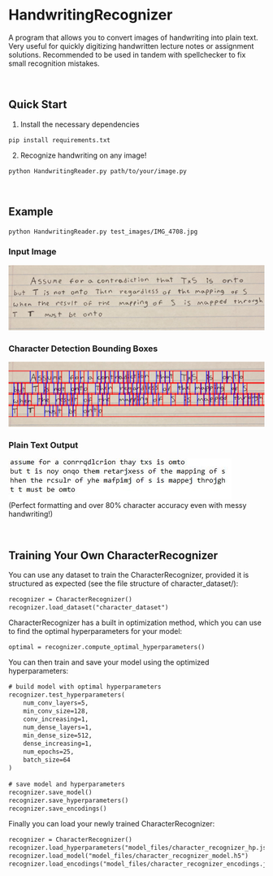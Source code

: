 # HandwritingRecognizer
A program that allows you to convert images of handwriting into plain text. Very useful for quickly digitizing handwritten lecture notes or assignment solutions. Recommended to be used in tandem with spellchecker to fix small recognition mistakes.

<br>

## Quick Start
1. Install the necessary dependencies
```
pip install requirements.txt
```

2. Recognize handwriting on any image!
```
python HandwritingReader.py path/to/your/image.py
```

<br>

## Example
```
python HandwritingReader.py test_images/IMG_4708.jpg
```
### Input Image
![Handwritten Assignment Answer](https://github.com/Evan-Warner03/HandwritingRecognizer/blob/c5437fcb063a170e8aa6b9d58171d80e7db87a70/test_images/IMG_4708.jpg?raw=true)

### Character Detection Bounding Boxes
![Detected Character Bounding Boxes](https://github.com/Evan-Warner03/HandwritingRecognizer/blob/c5437fcb063a170e8aa6b9d58171d80e7db87a70/source_images/segmented.jpg?raw=true)

### Plain Text Output
![Plain Text Output](https://github.com/Evan-Warner03/HandwritingRecognizer/blob/c5437fcb063a170e8aa6b9d58171d80e7db87a70/source_images/text.jpg?raw=true)  
(Perfect formatting and over 80% character accuracy even with messy handwriting!)

<br>

## Training Your Own CharacterRecognizer
You can use any dataset to train the CharacterRecognizer, provided it is structured as expected (see the file structure of character_dataset/):
```
recognizer = CharacterRecognizer()
recognizer.load_dataset("character_dataset")
```

CharacterRecognizer has a built in optimization method, which you can use to find the optimal hyperparameters for your model:
```
optimal = recognizer.compute_optimal_hyperparameters()
```

You can then train and save your model using the optimized hyperparameters:
```
# build model with optimal hyperparameters
recognizer.test_hyperparameters(
    num_conv_layers=5,
    min_conv_size=128,
    conv_increasing=1,
    num_dense_layers=1,
    min_dense_size=512,
    dense_increasing=1,
    num_epochs=25,
    batch_size=64
)

# save model and hyperparameters
recognizer.save_model()
recognizer.save_hyperparameters()
recognizer.save_encodings()
```

Finally you can load your newly trained CharacterRecognizer:
```
recognizer = CharacterRecognizer()
recognizer.load_hyperparameters("model_files/character_recognizer_hp.json")
recognizer.load_model("model_files/character_recognizer_model.h5")
recognizer.load_encodings("model_files/character_recognizer_encodings.json")
```

